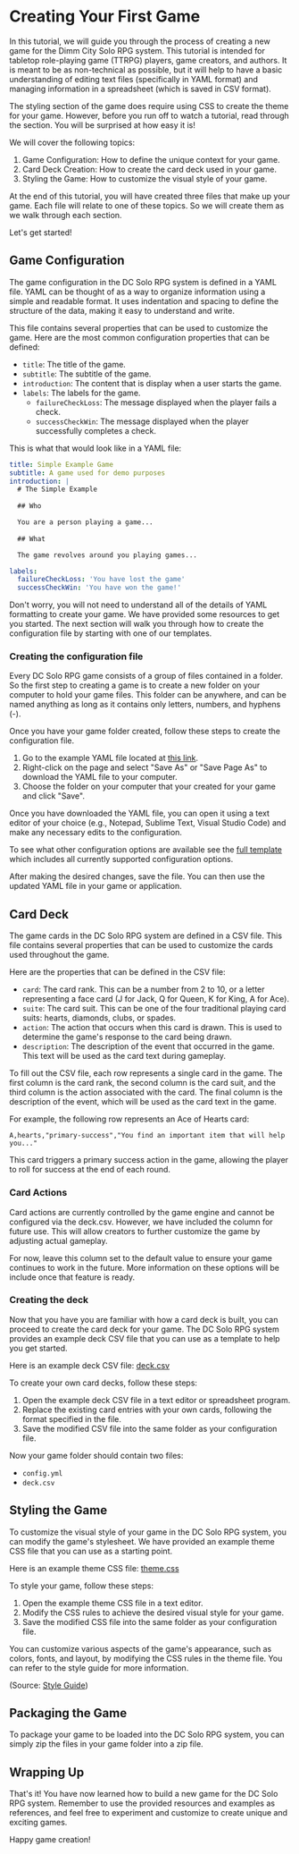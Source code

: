 # Creating Your First Game

In this tutorial, we will guide you through the process of creating a new game for the Dimm City Solo RPG system. This tutorial is intended for tabletop role-playing game (TTRPG) players, game creators, and authors. It is meant to be as non-technical as possible, but it will help to have a basic understanding of editing text files (specifically in YAML format) and managing information in a spreadsheet (which is saved in CSV format).

The styling section of the game does require using CSS to create the theme for your game. However, before you run off to watch a tutorial, read through the section. You will be surprised at how easy it is!

We will cover the following topics:

1. Game Configuration: How to define the unique context for your game.
2. Card Deck Creation: How to create the card deck used in your game.
3. Styling the Game: How to customize the visual style of your game.

At the end of this tutorial, you will have created three files that make up your game. Each file will relate to one of these topics. So we will create them as we walk through each section.

Let's get started!

## Game Configuration

The game configuration in the DC Solo RPG system is defined in a YAML file. YAML can be thought of as a way to organize information using a simple and readable format. It uses indentation and spacing to define the structure of the data, making it easy to understand and write.

This file contains several properties that can be used to customize the game. Here are the most common configuration properties that can be defined:

- `title`: The title of the game.
- `subtitle`: The subtitle of the game.
- `introduction`: The content that is display when a user starts the game.
- `labels`: The labels for the game.
  - `failureCheckLoss`: The message displayed when the player fails a check.
  - `successCheckWin`: The message displayed when the player successfully completes a check.

This is what that would look like in a YAML file:

```yaml
title: Simple Example Game
subtitle: A game used for demo purposes
introduction: |
  # The Simple Example
  
  ## Who

  You are a person playing a game...
  
  ## What

  The game revolves around you playing games...

labels:
  failureCheckLoss: 'You have lost the game'
  successCheckWin: 'You have won the game!'
```

Don't worry, you will not need to understand all of the details of YAML formatting to create your game. We have provided some resources to get you started. The next section will walk you through how to create the configuration file by starting with one of our templates.

### Creating the configuration file

Every DC Solo RPG game consists of a group of files contained in a folder. So the first step to creating a game is to create a new folder on your computer to hold your game files. This folder can be anywhere, and can be named anything as long as it contains only letters, numbers, and hyphens (-).

Once you have your game folder created, follow these steps to create the configuration file.

1. Go to the example YAML file located at [this link](templates/config.yml).
2. Right-click on the page and select "Save As" or "Save Page As" to download the YAML file to your computer.
3. Choose the folder on your computer that your created for your game and click "Save".

Once you have downloaded the YAML file, you can open it using a text editor of your choice (e.g., Notepad, Sublime Text, Visual Studio Code) and make any necessary edits to the configuration.

To see what other configuration options are available see the [full template](/templates/full-config.yml) which includes all currently supported configuration options.

After making the desired changes, save the file. You can then use the updated YAML file in your game or application.


## Card Deck

The game cards in the DC Solo RPG system are defined in a CSV file. This file contains several properties that can be used to customize the cards used throughout the game. 

Here are the properties that can be defined in the CSV file:

- `card`: The card rank. This can be a number from 2 to 10, or a letter representing a face card (J for Jack, Q for Queen, K for King, A for Ace).
- `suite`: The card suit. This can be one of the four traditional playing card suits: hearts, diamonds, clubs, or spades.
- `action`: The action that occurs when this card is drawn. This is used to determine the game's response to the card being drawn.
- `description`: The description of the event that occurred in the game. This text will be used as the card text during gameplay.

To fill out the CSV file, each row represents a single card in the game. The first column is the card rank, the second column is the card suit, and the third column is the action associated with the card. The final column is the description of the event, which will be used as the card text in the game.

For example, the following row represents an Ace of Hearts card:

```
A,hearts,"primary-success","You find an important item that will help you..."
```

This card triggers a primary success action in the game, allowing the player to roll for success at the end of each round.


### Card Actions

Card actions are currently controlled by the game engine and cannot be configured via the deck.csv. However, we have included the column for future use. This will allow creators to further customize the game by adjusting actual gameplay.

For now, leave this column set to the default value to ensure your game continues to work in the future. More information on these options will be include once that feature is ready.


### Creating the deck

Now that you have you are familiar with how a card deck is built, you can proceed to create the card deck for your game. The DC Solo RPG system provides an example deck CSV file that you can use as a template to help you get started.

Here is an example deck CSV file: [deck.csv](https://raw.githubusercontent.com/dimm-city/dc-solo-rpg/main/docs/templates/deck.csv)

To create your own card decks, follow these steps:

1. Open the example deck CSV file in a text editor or spreadsheet program.
2. Replace the existing card entries with your own cards, following the format specified in the file.
3. Save the modified CSV file into the same folder as your configuration file.

Now your game folder should contain two files:
- `config.yml`
- `deck.csv`

## Styling the Game

To customize the visual style of your game in the DC Solo RPG system, you can modify the game's stylesheet. We have provided an example theme CSS file that you can use as a starting point.

Here is an example theme CSS file: [theme.css](https://raw.githubusercontent.com/dimm-city/dc-solo-rpg/main/docs/templates/theme.css)

To style your game, follow these steps:

1. Open the example theme CSS file in a text editor.
2. Modify the CSS rules to achieve the desired visual style for your game.
3. Save the modified CSS file into the same folder as your configuration file.

You can customize various aspects of the game's appearance, such as colors, fonts, and layout, by modifying the CSS rules in the theme file. You can refer to the style guide for more information.

(Source: [Style Guide](https://raw.githubusercontent.com/dimm-city/dc-solo-rpg/main/docs/style-guide.md))


## Packaging the Game

To package your game to be loaded into the DC Solo RPG system, you can simply zip the files in your game folder into a zip file.

## Wrapping Up

That's it! You have now learned how to build a new game for the DC Solo RPG system. Remember to use the provided resources and examples as references, and feel free to experiment and customize to create unique and exciting games.

Happy game creation!

